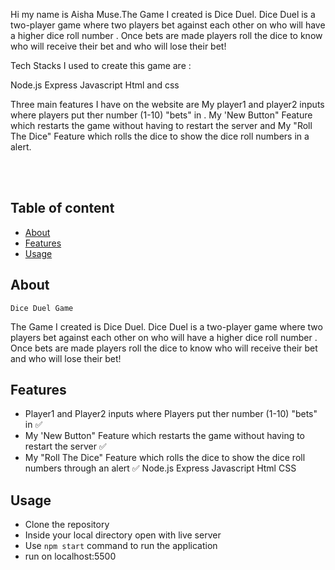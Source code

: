 
   Hi my name is Aisha Muse.The Game I created is Dice Duel. Dice Duel is a two-player game where two players bet against each other on who will have a higher dice roll number . Once bets are made players roll the dice to know who will receive their bet and who will lose their bet!

Tech Stacks I used to create this game are :

Node.js
Express
Javascript
Html
and css

Three main features I have on the website are My player1 and player2 inputs where players put ther number (1-10) "bets" in . My 'New Button" Feature which restarts the game without having to restart the server  and My "Roll The Dice" Feature which rolls the dice to show the dice roll numbers in a alert.

<p align="center">
  <a<img src=https://pbs.twimg.com/media/FHCUyLTXoAIW2vw.jpghttps://pbs.twimg.com/media/FHCUyLTXoAIW2vw.jpg="Dice" width="300px"></a>
  <br>
  <br>
</p>

## Table of content
- [About](#about)
- [Features](#features)
- [Usage](#usage)



## About
`Dice Duel Game `

The Game I created is Dice Duel. Dice Duel is a two-player game where two players bet against each other on who will have a higher dice roll number . Once bets are made players roll the dice to know who will receive their bet and who will lose their bet!



## Features
- Player1 and Player2 inputs where Players put ther number (1-10) "bets" in ✅
- My 'New Button" Feature which restarts the game without having to restart the server ✅
- My "Roll The Dice" Feature which rolls the dice to show the dice roll numbers through an alert ✅
                    Node.js
                    Express
                    Javascript
                    Html
                    CSS


## Usage
- Clone the repository
- Inside your local directory open with live server 
- Use `npm start` command to run the application
- run on localhost:5500
